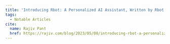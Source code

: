 ```yaml
---
title: 'Introducing Rbot: A Personalized AI Assistant, Written by Rbot'
tags:
  - Notable Articles
cite:
  name: Rajiv Pant
  href: https://rajiv.com/blog/2023/05/08/introducing-rbot-a-personalized-ai-assistant-written-by-rbot/
---
```


